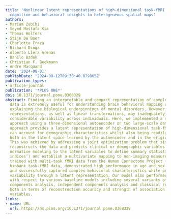 ```yaml
---
title: 'Nonlinear latent representations of high-dimensional task-fMRI data: Unveiling
  cognitive and behavioral insights in heterogeneous spatial maps'
authors:
- Mariam Zabihi
- Seyed Mostafa Kia
- Thomas Wolfers
- Stijn De Boer
- Charlotte Fraza
- Richard Dinga
- Alberto Llera Arenas
- Danilo Bzdok
- Christian F. Beckmann
- Andre Marquand
date: '2024-08-01'
publishDate: '2024-08-12T09:30:40.879865Z'
publication_types:
- article-journal
publication: '*PLOS ONE*'
doi: 10.1371/journal.pone.0308329
abstract: Finding an interpretable and compact representation of complex neuroimaging
  data is extremely useful for understanding brain behavioral mapping and hence for
  explaining the biological underpinnings of mental disorders. However, hand-crafted
  representations, as well as linear transformations, may inadequately capture the
  considerable variability across individuals. Here, we implemented a data-driven
  approach using a three-dimensional autoencoder on two large-scale datasets. This
  approach provides a latent representation of high-dimensional task-fMRI data which
  can account for demographic characteristics whilst also being readily interpretable
  both in the latent space learned by the autoencoder and in the original voxel space.
  This was achieved by addressing a joint optimization problem that simultaneously
  reconstructs the data and predicts clinical or demographic variables. We then applied
  normative modeling to the latent variables to define summary statistics (‘latent
  indices’) and establish a multivariate mapping to non-imaging measures. Our model,
  trained with multi-task fMRI data from the Human Connectome Project (HCP) and UK
  biobank task-fMRI data, demonstrated high performance in age and sex predictions
  and successfully captured complex behavioral characteristics while preserving individual
  variability through a latent representation. Our model also performed competitively
  with respect to various baseline models including several variants of principal
  components analysis, independent components analysis and classical regions of interest,
  both in terms of reconstruction accuracy and strength of association with behavioral
  variables.
links:
- name: URL
  url: https://dx.plos.org/10.1371/journal.pone.0308329
---
```

